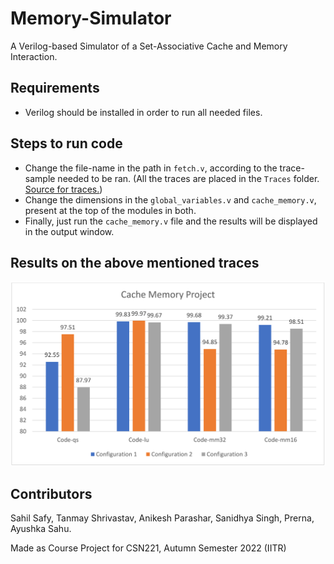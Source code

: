 # Memory-Simulator
A Verilog-based Simulator of a Set-Associative Cache and Memory Interaction.

## Requirements
- Verilog should be installed in order to run all needed files.

## Steps to run code
- Change the file-name in the path in `fetch.v`, according to the trace-sample needed to be ran. (All the traces are placed in the `Traces` folder. [Source for traces.](http://www.cs.toronto.edu/~reid/csc150/02f/a2/traces.html))
- Change the dimensions in the `global_variables.v` and `cache_memory.v`, present at the top of the modules in both.
- Finally, just run the `cache_memory.v` file and the results will be displayed in the output window.

## Results on the above mentioned traces
![](Miscellaneous/Simulation-Result-Graph.png)

## Contributors
Sahil Safy, Tanmay Shrivastav, Anikesh Parashar, Sanidhya Singh, Prerna, Ayushka Sahu.

Made as Course Project for CSN221, Autumn Semester 2022 (IITR)
